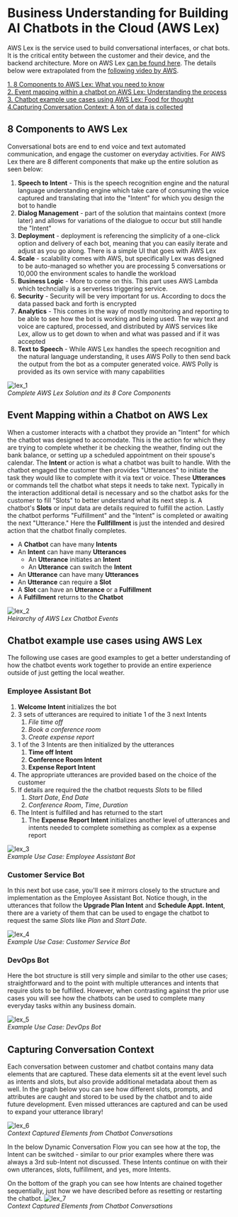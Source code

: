 # Business Understanding for Building AI Chatbots in the Cloud (AWS Lex)
AWS Lex is the service used to build conversational interfaces, or chat bots. It is the critical entity between the customer and their device, and the backend architecture. More on AWS Lex [can be found here](https://aws.amazon.com/lex). The details below were extrapolated from the [following video by AWS](https://youtu.be/qe9nRU6ZHAI).

[1. 8 Components to AWS Lex: What you need to know](#8-components-to-aws-lex)</br>
[2. Event mapping within a chatbot on AWS Lex:  Understanding the process](#event-mapping-within-a-chatbot-on-aws-lex)</br>
[3. Chatbot example use cases using AWS Lex:  Food for thought](#chatbot-example-use-cases-using-aws-lex)<br/>
[4.Capturing Conversation Context:  A ton of data is collected](#capturing-conversation-context)


## 8 Components to AWS Lex
Conversational bots are end to end voice and text automated communication, and engage the customer on everyday activities. For AWS Lex there are 8 different components that make up the entire solution as seen below:</br>
1. **Speech to Intent** - This is the speech recognition engine and the natural language understanding engine which take care of consuming the voice captured and translating that into the "Intent" for which you design the bot to handle
2. **Dialog Management** - part of the solution that maintains context (more later) and allows for variations of the dialogue to occur but still handle the "Intent"
3. **Deployment** - deployment is referencing the simplicity of a one-click option and delivery of each bot, meaning that you can easily iterate and adjust as you go along. There is a simple UI that goes with AWS Lex
4. **Scale** - scalability comes with AWS, but specifically Lex was designed to be auto-managed so whether you are processing 5 conversations or 10,000 the environment scales to handle the workload
5. **Business Logic** - More to come on this. This part uses AWS Lambda which techncially is a serverless triggering service.
6. **Security** - Security will be very important for us. According to docs the data passed back and forth is encrypted
7. **Analytics** - This comes in the way of mostly monitoring and reporting to be able to see how the bot is working and being used. The way text and voice are captured, processed, and distributed by AWS services like Lex, allow us to get down to when and what was passed and if it was accepted
8. **Text to Speech** - While AWS Lex handles the speech recognition and the natural language understanding, it uses AWS Polly to then send back the output from the bot as a computer generated voice. AWS Polly is provided as its own service with many capabilities

![lex_1](/training/aws_lex_arch_1.PNG)
</br>*Complete AWS Lex Solution and its 8 Core Components*

## Event Mapping within a Chatbot on AWS Lex 
When a customer interacts with a chatbot they provide an "Intent" for which the chatbot was designed to accomodate. This is the action for which they are trying to complete whether it be checking the weather, finding out the bank balance, or setting up a scheduled appointment on their spouse's calendar. The **Intent** or action is what a chatbot was built to handle. With the chatbot engaged the customer then provides "Utterances" to initiate the task they would like to complete with it via text or voice. These **Utterances** or commands tell the chatbot what steps it needs to take next. Typically in the interaction additional detail is necessary and so the chatbot asks for the customer to fill "Slots" to better understand what its next step is. A chatbot's **Slots** or input data are details required to fulfill the action. Lastly the chatbot performs "Fulfillment" and the "Intent" is completed or awaiting the next "Utterance." Here the **Fullfillment** is just the intended and desired action that the chatbot finally completes.

* A **Chatbot** can have many **Intents**
* An **Intent** can have many **Utterances**
  - An **Utterance** initiates an **Intent**
  - An **Utterance** can switch the **Intent**
* An **Utterance** can have many **Utterances** 
* An **Utterance** can require a  **Slot**
* A **Slot** can have an **Utterance** or a **Fulfillment**
* A **Fulfillment** returns to the **Chatbot**

![lex_2](/training/aws_lex_arch_2.PNG)
</br>*Heirarchy of AWS Lex Chatbot Events*

## Chatbot example use cases using AWS Lex
The following use cases are good examples to get a better understanding of how the chatbot events work together to provide an entire experience outside of just getting the local weather.

### Employee Assistant Bot
1. **Welcome Intent** initializes the bot
2. 3 sets of utterances are required to initiate 1 of the 3 next Intents
   1. *File time off*
   2. *Book a conference room*
   3. *Create expense report*
3. 1 of the 3 Intents are then initialized by the utterances
   1. **Time off Intent**
   2. **Conference Room Intent**
   3. **Expense Report Intent**
4. The appropriate utterances are provided based on the choice of the customer
5. If details are required the the chatbot requests *Slots* to be filled
   1. *Start Date*, *End Date*
   2. *Conference Room*, *Time*, *Duration*
6. The Intent is fulfilled and has returned to the start
   1. The **Expense Report Intent** initializes another level of utterances and intents needed to complete something as complex as a expense report
  
![lex_3](/training/aws_lex_arch_3.PNG)
</br>*Example Use Case:  Employee Assistant Bot*

### Customer Service Bot
In this next bot use case, you'll see it mirrors closely to the structure and implementation as the Employee Assistant Bot. Notice though, in the utterances that follow the **Upgrade Plan Intent** and **Schedule Appt. Intent**, there are a variety of them that can be used to engage the chatbot to request the same *Slots* like *Plan* and *Start Date*.

![lex_4](/training/aws_lex_arch_4.PNG)
</br>*Example Use Case:  Customer Service Bot*

### DevOps Bot
Here the bot structure is still very simple and similar to the other use cases; straightforward and to the point with multiple utterances and intents that require slots to be fulfilled. However, when contrasting against the prior use cases you will see how the chatbots can be used to complete many everyday tasks within any business domain.

![lex_5](/training/aws_lex_arch_5.PNG)
</br>*Example Use Case:  DevOps Bot*

## Capturing Conversation Context
Each conversation between customer and chatbot contains many data elements that are captured. These data elements sit at the event level such as intents and slots, but also provide additional metadata about them as well. In the graph below you can see how different slots, prompts, and attributes are caught and stored to be used by the chatbot and to aide future development. Even missed utterances are captured and can be used to expand your utterance library!

![lex_6](/training/aws_lex_arch_6.PNG)
</br>*Context Captured Elements from Chatbot Conversations*

In the below Dynamic Conversation Flow you can see how at the top, the Intent can be switched - similar to our prior examples where there was always a 3rd sub-Intent not discussed. These Intents continue on with their own utterances, slots, fulfillment, and yes, more Intents.

On the bottom of the graph you can see how Intents are chained together sequentially, just how we have described before as resetting or restarting the chatbot.
![lex_7](/training/aws_lex_arch_7.PNG)
</br>*Context Captured Elements from Chatbot Conversations*
